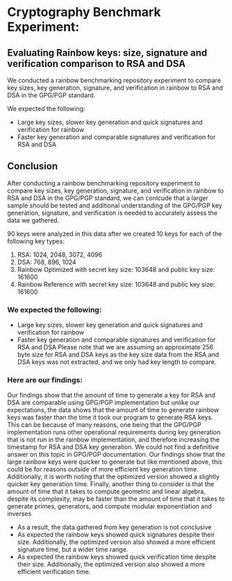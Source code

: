 # Cryptography Benchmark Experiment: 
## Evaluating Rainbow keys: size, signature and verification comparison to RSA and DSA

We conducted a rainbow benchmarking repository experiment to compare key sizes, key generation, signature, and verification in rainbow to RSA and DSA in the GPG/PGP standard.

We expected the following: 

- Large key sizes, slower key generation and quick signatures and verification for rainbow
- Faster key generation and comparable signatures and verification for RSA and DSA

## Conclusion

After conducting a rainbow benchmarking repository experiment to compare key sizes, key generation, signature, and verification in rainbow to RSA and DSA in the GPG/PGP standard, we can conlcude that a larger sample should be tested and additional understanding of the GPG/PGP key generation, signature, and verification is needed to accurately assess the data we gathered.

90 keys were analyzed in this data after we created 10 keys for each of the following key types:

1. RSA: 1024, 2048, 3072, 4096
2. DSA: 768, 896, 1024
3. Rainbow Optimized with secret key size: 103648 and public key size: 161600
4. Rainbow Reference with secret key size: 103648 and public key size: 161600

### We expected the following:

- Large key sizes, slower key generation and quick signatures and verification for rainbow
- Faster key generation and comparable signatures and verification for RSA and DSA
Please note that we are assuming an approximate 256 byte size for RSA and DSA keys as the key size data from the RSA and DSA keys was not extracted, and we only had key length to compare.

### Here are our findings:

Our findings show that the amount of time to generate a key for RSA and DSA are comparable using GPG/PGP implementation but unlike our expectations, the data shows that the amount of time to generate rainbow keys was faster than the time it took our program to generate RSA keys. This can be because of many reasons, one being that the GPG/PGP implementation runs other operational requirements during key generation that is not run in the rainbow implementation, and therefore increasing the timestamp for RSA and DSA key generation. We could not find a definitive answer on this topic in GPG/PGP documentation. Our findings show that the large rainbow keys were quicker to generate but like mentioned above, this could be for reasons outside of more efficient key generation time. Additionally, it is worth noting that the optimized version showed a slightly quicker key generation time. Finally, another thing to consider is that the amount of time that it takes to compute geometric and linear algebra, despite its complexity, may be faster than the amount of time that it takes to generate primes, generators, and compute modular exponentiation and inverses

- As a result, the data gathered from key generation is not conclusive
- As expected the rainbow keys showed quick signatures despite their size. Additionally, the optimized version also showed a more efficient signature time, but a wider time range.
- As expected the rainbow keys showed quick verification time despite their size. Additionally, the optimized version also showed a more efficient verification time.
